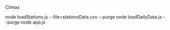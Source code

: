 Climax

node loadStations.js --file=stationsData.csv --purge
node loadDailyData.js --purge
node app.js

